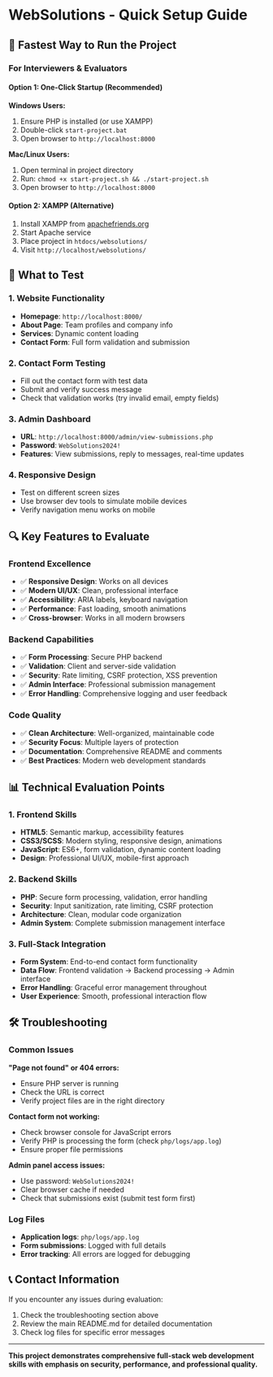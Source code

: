 # WebSolutions - Quick Setup Guide

## 🚀 Fastest Way to Run the Project

### For Interviewers & Evaluators

#### Option 1: One-Click Startup (Recommended)

**Windows Users:**

1. Ensure PHP is installed (or use XAMPP)
2. Double-click `start-project.bat`
3. Open browser to `http://localhost:8000`

**Mac/Linux Users:**

1. Open terminal in project directory
2. Run: `chmod +x start-project.sh && ./start-project.sh`
3. Open browser to `http://localhost:8000`

#### Option 2: XAMPP (Alternative)

1. Install XAMPP from [apachefriends.org](https://www.apachefriends.org/)
2. Start Apache service
3. Place project in `htdocs/websolutions/`
4. Visit `http://localhost/websolutions/`

## 🎯 What to Test

### 1. Website Functionality

- **Homepage**: `http://localhost:8000/`
- **About Page**: Team profiles and company info
- **Services**: Dynamic content loading
- **Contact Form**: Full form validation and submission

### 2. Contact Form Testing

- Fill out the contact form with test data
- Submit and verify success message
- Check that validation works (try invalid email, empty fields)

### 3. Admin Dashboard

- **URL**: `http://localhost:8000/admin/view-submissions.php`
- **Password**: `WebSolutions2024!`
- **Features**: View submissions, reply to messages, real-time updates

### 4. Responsive Design

- Test on different screen sizes
- Use browser dev tools to simulate mobile devices
- Verify navigation menu works on mobile

## 🔍 Key Features to Evaluate

### Frontend Excellence

- ✅ **Responsive Design**: Works on all devices
- ✅ **Modern UI/UX**: Clean, professional interface
- ✅ **Accessibility**: ARIA labels, keyboard navigation
- ✅ **Performance**: Fast loading, smooth animations
- ✅ **Cross-browser**: Works in all modern browsers

### Backend Capabilities

- ✅ **Form Processing**: Secure PHP backend
- ✅ **Validation**: Client and server-side validation
- ✅ **Security**: Rate limiting, CSRF protection, XSS prevention
- ✅ **Admin Interface**: Professional submission management
- ✅ **Error Handling**: Comprehensive logging and user feedback

### Code Quality

- ✅ **Clean Architecture**: Well-organized, maintainable code
- ✅ **Security Focus**: Multiple layers of protection
- ✅ **Documentation**: Comprehensive README and comments
- ✅ **Best Practices**: Modern web development standards

## 📊 Technical Evaluation Points

### 1. Frontend Skills

- **HTML5**: Semantic markup, accessibility features
- **CSS3/SCSS**: Modern styling, responsive design, animations
- **JavaScript**: ES6+, form validation, dynamic content loading
- **Design**: Professional UI/UX, mobile-first approach

### 2. Backend Skills

- **PHP**: Secure form processing, validation, error handling
- **Security**: Input sanitization, rate limiting, CSRF protection
- **Architecture**: Clean, modular code organization
- **Admin System**: Complete submission management interface

### 3. Full-Stack Integration

- **Form System**: End-to-end contact form functionality
- **Data Flow**: Frontend validation → Backend processing → Admin interface
- **Error Handling**: Graceful error management throughout
- **User Experience**: Smooth, professional interaction flow

## 🛠️ Troubleshooting

### Common Issues

**"Page not found" or 404 errors:**

- Ensure PHP server is running
- Check the URL is correct
- Verify project files are in the right directory

**Contact form not working:**

- Check browser console for JavaScript errors
- Verify PHP is processing the form (check `php/logs/app.log`)
- Ensure proper file permissions

**Admin panel access issues:**

- Use password: `WebSolutions2024!`
- Clear browser cache if needed
- Check that submissions exist (submit test form first)

### Log Files

- **Application logs**: `php/logs/app.log`
- **Form submissions**: Logged with full details
- **Error tracking**: All errors are logged for debugging

## 📞 Contact Information

If you encounter any issues during evaluation:

1. Check the troubleshooting section above
2. Review the main README.md for detailed documentation
3. Check log files for specific error messages

---

**This project demonstrates comprehensive full-stack web development skills with emphasis on security, performance, and professional quality.**
